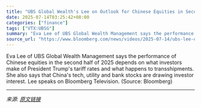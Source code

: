 ```yaml
---
title: "UBS Global Wealth's Lee on Outlook for Chinese Equities in Second Half of 2025"
date: 2025-07-14T03:25:42+08:00
categories: ["finance"]
tags: ["VTX:UBSG"]
summary: "Eva Lee of UBS Global Wealth Management says the performance of Chinese equities in the second half of 2025 depends on what investors make of President Trump's tariff rates and what happens to transsh"
source_url: "https://www.bloomberg.com/news/videos/2025-07-14/ubs-lee-on-outlook-for-chinese-equities-in-second-half-video"
---
```


Eva Lee of UBS Global Wealth Management says the performance of Chinese equities in the second half of 2025 depends on what investors make of President Trump's tariff rates and what happens to transshipments. She also says that China's tech, utility and bank stocks are drawing investor interest. Lee speaks on Bloomberg Television. (Source: Bloomberg)

---

*来源: [原文链接](https://www.bloomberg.com/news/videos/2025-07-14/ubs-lee-on-outlook-for-chinese-equities-in-second-half-video)*
